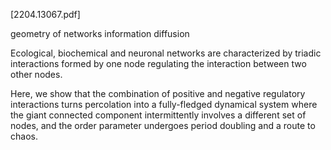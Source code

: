 [2204.13067.pdf]

geometry of networks
information diffusion


Ecological, biochemical and neuronal networks are characterized by triadic interactions formed by one node regulating the interaction between two other nodes.

Here, we show that the combination of positive and negative regulatory interactions turns percolation into a fully-fledged dynamical system where the giant connected component intermittently involves a different set of nodes, and the order parameter undergoes period doubling and a route to chaos.